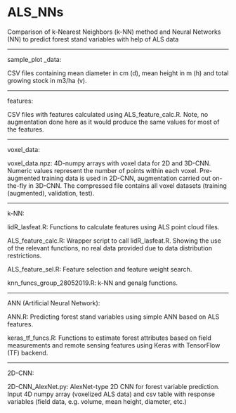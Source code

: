 # ALS_NNs
Comparison of k-Nearest Neighbors (k-NN) method and Neural Networks (NN) to predict forest stand variables with help of ALS data

---------
sample_plot _data:

CSV files containing mean diameter in cm (d), mean height in m (h) and total growing stock in m3/ha (v).

---------
features:

CSV files with features calculated using ALS_feature_calc.R. Note, no augmentation done here as it would produce the same values for most of the features.

---------
voxel_data:

voxel_data.npz:
4D-numpy arrays with voxel data for 2D and 3D-CNN. Numeric values represent the number of points within each voxel. Pre-augmented training data is used in 2D-CNN, augmentation carried out on-the-fly in 3D-CNN. The compressed file contains all voxel datasets (training (augmented), validation, test).


---------
k-NN:

lidR_lasfeat.R:
Functions to calculate features using ALS point cloud files.

ALS_feature_calc.R:
Wrapper script to call lidR_lasfeat.R. Showing the use of the relevant functions, no real data provided due to data distribution restrictions.

ALS_feature_sel.R:
Feature selection and feature weight search.

knn_funcs_group_28052019.R:
k-NN and genalg functions.

---------
ANN (Artificial Neural Network):

ANN.R:
Predicting forest stand variables using simple ANN based on ALS features.

keras_tf_funcs.R:
Functions to estimate forest attributes based on field measurements and remote sensing features using Keras with TensorFlow (TF) backend.

---------
2D-CNN:

2D-CNN_AlexNet.py:
AlexNet-type 2D CNN for forest variable prediction. Input 4D numpy array (voxelized ALS data) and csv table with response variables (field data, e.g. volume, mean height, diameter, etc.)
